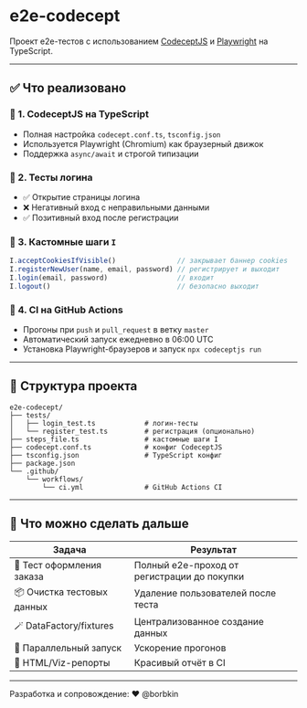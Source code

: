 # e2e-codecept

Проект e2e-тестов с использованием [CodeceptJS](https://codecept.io/) и [Playwright](https://playwright.dev/) на TypeScript.

---

## ✅ Что реализовано

### 🔹 1. CodeceptJS на TypeScript
- Полная настройка `codecept.conf.ts`, `tsconfig.json`
- Используется Playwright (Chromium) как браузерный движок
- Поддержка `async/await` и строгой типизации

### 🔹 2. Тесты логина
- ✅ Открытие страницы логина
- ❌ Негативный вход с неправильными данными
- ✅ Позитивный вход после регистрации

### 🔹 3. Кастомные шаги `I`
```ts
I.acceptCookiesIfVisible()               // закрывает баннер cookies
I.registerNewUser(name, email, password) // регистрирует и выходит
I.login(email, password)                 // входит
I.logout()                               // безопасно выходит
```

### 🔹 4. CI на GitHub Actions
- Прогоны при `push` и `pull_request` в ветку `master`
- Автоматический запуск ежедневно в 06:00 UTC
- Установка Playwright-браузеров и запуск `npx codeceptjs run`

---

## 📁 Структура проекта

```
e2e-codecept/
├── tests/
│   ├── login_test.ts            # логин-тесты
│   └── register_test.ts         # регистрация (опционально)
├── steps_file.ts                # кастомные шаги I
├── codecept.conf.ts             # конфиг CodeceptJS
├── tsconfig.json                # TypeScript конфиг
├── package.json
└── .github/
    └── workflows/
        └── ci.yml               # GitHub Actions CI
```

---

## 🔄 Что можно сделать дальше

| Задача                         | Результат                                |
|-------------------------------|-------------------------------------------|
| 🛒 Тест оформления заказа      | Полный e2e-проход от регистрации до покупки |
| 📦 Очистка тестовых данных     | Удаление пользователей после теста         |
| 🪄 DataFactory/fixtures        | Централизованное создание данных           |
| 🧪 Параллельный запуск         | Ускорение прогонов                         |
| 🧼 HTML/Viz-репорты            | Красивый отчёт в CI                        |

---

Разработка и сопровождение: ❤️ @borbkin
